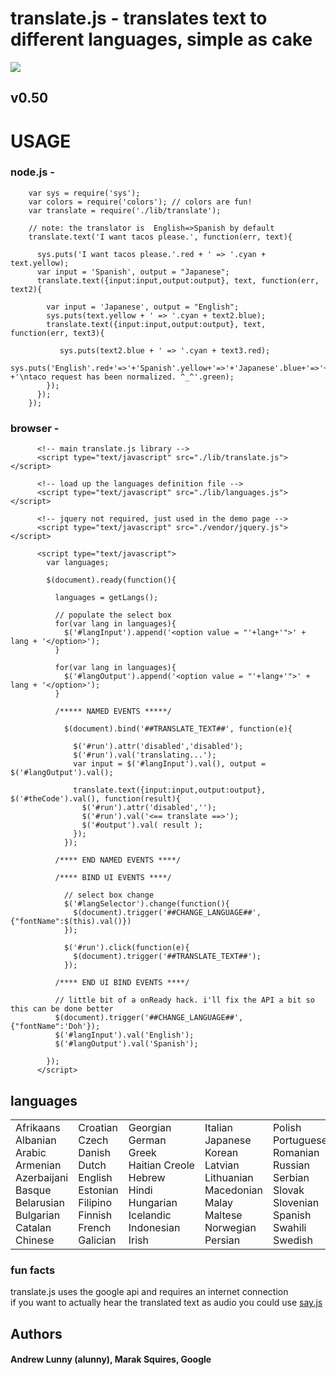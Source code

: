 # translate.js - translates text to different languages, simple as cake
<img src = "https://github.com/Marak/translate.js/raw/master/logo.png" border = "0"/>

## v0.50

# USAGE

### node.js - 

        var sys = require('sys');
        var colors = require('colors'); // colors are fun!
        var translate = require('./lib/translate');

        // note: the translator is  English=>Spanish by default
        translate.text('I want tacos please.', function(err, text){

          sys.puts('I want tacos please.'.red + ' => '.cyan + text.yellow);
          var input = 'Spanish', output = "Japanese";
          translate.text({input:input,output:output}, text, function(err, text2){

            var input = 'Japanese', output = "English";
            sys.puts(text.yellow + ' => '.cyan + text2.blue);
            translate.text({input:input,output:output}, text, function(err, text3){

               sys.puts(text2.blue + ' => '.cyan + text3.red);
               sys.puts('English'.red+'=>'+'Spanish'.yellow+'=>'+'Japanese'.blue+'=>'+'English'.red  +'\ntaco request has been normalized. ^_^'.green);
            });
          }); 
        });

### browser - 

          <!-- main translate.js library -->
          <script type="text/javascript" src="./lib/translate.js"></script>

          <!-- load up the languages definition file -->
          <script type="text/javascript" src="./lib/languages.js"></script>

          <!-- jquery not required, just used in the demo page -->
          <script type="text/javascript" src="./vendor/jquery.js"></script>

          <script type="text/javascript">
            var languages;

            $(document).ready(function(){

              languages = getLangs();

              // populate the select box
              for(var lang in languages){
                $('#langInput').append('<option value = "'+lang+'">' + lang + '</option>');
              }

              for(var lang in languages){
                $('#langOutput').append('<option value = "'+lang+'">' + lang + '</option>');
              }

              /***** NAMED EVENTS *****/

                $(document).bind('##TRANSLATE_TEXT##', function(e){

                  $('#run').attr('disabled','disabled');
                  $('#run').val('translating...');     
                  var input = $('#langInput').val(), output = $('#langOutput').val();

                  translate.text({input:input,output:output}, $('#theCode').val(), function(result){
                    $('#run').attr('disabled','');
                    $('#run').val('<== translate ==>');
                    $('#output').val( result );
                  });
                });

              /**** END NAMED EVENTS ****/

              /**** BIND UI EVENTS ****/

                // select box change
                $('#langSelector').change(function(){
                  $(document).trigger('##CHANGE_LANGUAGE##', {"fontName":$(this).val()})
                });

                $('#run').click(function(e){
                  $(document).trigger('##TRANSLATE_TEXT##');
                });

              /**** END UI BIND EVENTS ****/

              // little bit of a onReady hack. i'll fix the API a bit so this can be done better
              $(document).trigger('##CHANGE_LANGUAGE##', {"fontName":'Doh'});
              $('#langInput').val('English');
              $('#langOutput').val('Spanish');

            });
          </script>


## languages

<table><tbody><tr><td style="white-space: nowrap;">Afrikaans<br>Albanian<br>Arabic<br>Armenian<br>Azerbaijani<br>Basque<br>Belarusian<br>Bulgarian<br>Catalan<br>Chinese</td><td style="white-space: nowrap;">Croatian<br>Czech<br>Danish<br>Dutch<br>English<br>Estonian<br>Filipino<br>Finnish<br>French<br>Galician</td><td style="white-space: nowrap;">Georgian<br>German<br>Greek<br>Haitian Creole<br>Hebrew<br>Hindi<br>Hungarian<br>Icelandic<br>Indonesian<br>Irish</td><td style="white-space: nowrap;">Italian<br>Japanese<br>Korean<br>Latvian<br>Lithuanian<br>Macedonian<br>Malay<br>Maltese<br>Norwegian<br>Persian</td><td style="white-space: nowrap;">Polish<br>Portuguese<br>Romanian<br>Russian<br>Serbian<br>Slovak<br>Slovenian<br>Spanish<br>Swahili<br>Swedish</td><td style="white-space: nowrap;">Thai<br>Turkish<br>Ukrainian<br>Urdu<br>Vietnamese<br>Welsh<br>Yiddish</td></tr></tbody></table>

### fun facts

translate.js uses the google api and requires an internet connection<br/>
if you want to actually hear the translated text as audio you could use <a href = "http://github.com/marak/say.js/">say.js</a><br/>

## Authors
#### Andrew Lunny (alunny), Marak Squires, Google 
               